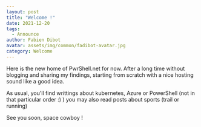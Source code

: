 ```yaml
---
layout: post
title: "Welcome !"
date: 2021-12-20
tags:
  - Announce
author: Fabien Dibot
avatar: assets/img/common/fadibot-avatar.jpg
category: Welcome
---
```


Here is the new home of PwrShell.net for now.
After a long time without blogging and sharing my findings, starting from scratch with a nice hosting sound like a good idea.

As usual, you'll find writtings about kubernetes, Azure or PowerShell (not in that particular order :) ) you may also read posts about sports (trail or running)

See you soon, space cowboy !
